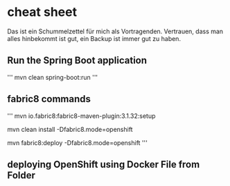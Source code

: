 # cheat sheet

Das ist ein Schummelzettel für mich als Vortragenden. Vertrauen, dass man alles hinbekommt ist gut, ein Backup ist immer gut zu haben.

## Run the Spring Boot application
'''
mvn clean spring-boot:run
'''

## fabric8 commands

'''
mvn io.fabric8:fabric8-maven-plugin:3.1.32:setup

mvn clean install -Dfabric8.mode=openshift

mvn fabric8:deploy -Dfabric8.mode=openshift
'''

## deploying OpenShift using Docker File from Folder


